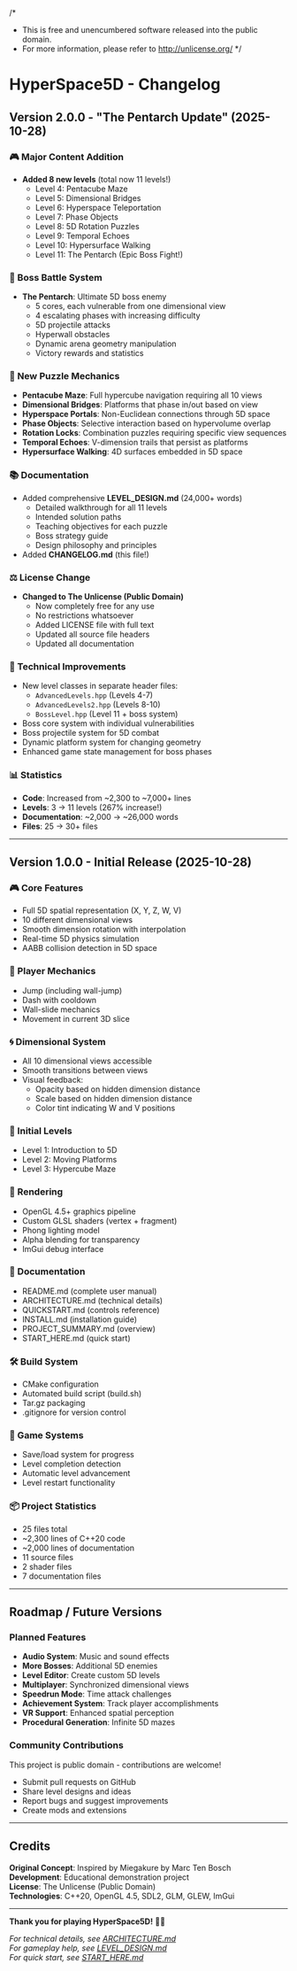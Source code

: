 /*
 * This is free and unencumbered software released into the public domain.
 * For more information, please refer to <http://unlicense.org/>
 */

# HyperSpace5D - Changelog

## Version 2.0.0 - "The Pentarch Update" (2025-10-28)

### 🎮 Major Content Addition
- **Added 8 new levels** (total now 11 levels!)
  - Level 4: Pentacube Maze
  - Level 5: Dimensional Bridges
  - Level 6: Hyperspace Teleportation
  - Level 7: Phase Objects
  - Level 8: 5D Rotation Puzzles
  - Level 9: Temporal Echoes
  - Level 10: Hypersurface Walking
  - Level 11: The Pentarch (Epic Boss Fight!)

### 👾 Boss Battle System
- **The Pentarch**: Ultimate 5D boss enemy
  - 5 cores, each vulnerable from one dimensional view
  - 4 escalating phases with increasing difficulty
  - 5D projectile attacks
  - Hyperwall obstacles
  - Dynamic arena geometry manipulation
  - Victory rewards and statistics

### 🧩 New Puzzle Mechanics
- **Pentacube Maze**: Full hypercube navigation requiring all 10 views
- **Dimensional Bridges**: Platforms that phase in/out based on view
- **Hyperspace Portals**: Non-Euclidean connections through 5D space
- **Phase Objects**: Selective interaction based on hypervolume overlap
- **Rotation Locks**: Combination puzzles requiring specific view sequences
- **Temporal Echoes**: V-dimension trails that persist as platforms
- **Hypersurface Walking**: 4D surfaces embedded in 5D space

### 📚 Documentation
- Added comprehensive **LEVEL_DESIGN.md** (24,000+ words)
  - Detailed walkthrough for all 11 levels
  - Intended solution paths
  - Teaching objectives for each puzzle
  - Boss strategy guide
  - Design philosophy and principles
- Added **CHANGELOG.md** (this file!)

### ⚖️ License Change
- **Changed to The Unlicense (Public Domain)**
  - Now completely free for any use
  - No restrictions whatsoever
  - Added LICENSE file with full text
  - Updated all source file headers
  - Updated all documentation

### 🔧 Technical Improvements
- New level classes in separate header files:
  - `AdvancedLevels.hpp` (Levels 4-7)
  - `AdvancedLevels2.hpp` (Levels 8-10)
  - `BossLevel.hpp` (Level 11 + boss system)
- Boss core system with individual vulnerabilities
- Boss projectile system for 5D combat
- Dynamic platform system for changing geometry
- Enhanced game state management for boss phases

### 📊 Statistics
- **Code**: Increased from ~2,300 to ~7,000+ lines
- **Levels**: 3 → 11 levels (267% increase!)
- **Documentation**: ~2,000 → ~26,000 words
- **Files**: 25 → 30+ files

---

## Version 1.0.0 - Initial Release (2025-10-28)

### 🎮 Core Features
- Full 5D spatial representation (X, Y, Z, W, V)
- 10 different dimensional views
- Smooth dimension rotation with interpolation
- Real-time 5D physics simulation
- AABB collision detection in 5D space

### 🏃 Player Mechanics
- Jump (including wall-jump)
- Dash with cooldown
- Wall-slide mechanics
- Movement in current 3D slice

### 🌀 Dimensional System
- All 10 dimensional views accessible
- Smooth transitions between views
- Visual feedback:
  - Opacity based on hidden dimension distance
  - Scale based on hidden dimension distance
  - Color tint indicating W and V positions

### 🎯 Initial Levels
- Level 1: Introduction to 5D
- Level 2: Moving Platforms
- Level 3: Hypercube Maze

### 🎨 Rendering
- OpenGL 4.5+ graphics pipeline
- Custom GLSL shaders (vertex + fragment)
- Phong lighting model
- Alpha blending for transparency
- ImGui debug interface

### 📝 Documentation
- README.md (complete user manual)
- ARCHITECTURE.md (technical details)
- QUICKSTART.md (controls reference)
- INSTALL.md (installation guide)
- PROJECT_SUMMARY.md (overview)
- START_HERE.md (quick start)

### 🛠️ Build System
- CMake configuration
- Automated build script (build.sh)
- Tar.gz packaging
- .gitignore for version control

### 💾 Game Systems
- Save/load system for progress
- Level completion detection
- Automatic level advancement
- Level restart functionality

### 📦 Project Statistics
- 25 files total
- ~2,300 lines of C++20 code
- ~2,000 lines of documentation
- 11 source files
- 2 shader files
- 7 documentation files

---

## Roadmap / Future Versions

### Planned Features
- **Audio System**: Music and sound effects
- **More Bosses**: Additional 5D enemies
- **Level Editor**: Create custom 5D levels
- **Multiplayer**: Synchronized dimensional views
- **Speedrun Mode**: Time attack challenges
- **Achievement System**: Track player accomplishments
- **VR Support**: Enhanced spatial perception
- **Procedural Generation**: Infinite 5D mazes

### Community Contributions
This project is public domain - contributions are welcome!
- Submit pull requests on GitHub
- Share level designs and ideas
- Report bugs and suggest improvements
- Create mods and extensions

---

## Credits

**Original Concept**: Inspired by Miegakure by Marc Ten Bosch  
**Development**: Educational demonstration project  
**License**: The Unlicense (Public Domain)  
**Technologies**: C++20, OpenGL 4.5, SDL2, GLM, GLEW, ImGui

---

**Thank you for playing HyperSpace5D!** 🚀✨

*For technical details, see [ARCHITECTURE.md](ARCHITECTURE.md)*  
*For gameplay help, see [LEVEL_DESIGN.md](LEVEL_DESIGN.md)*  
*For quick start, see [START_HERE.md](START_HERE.md)*
